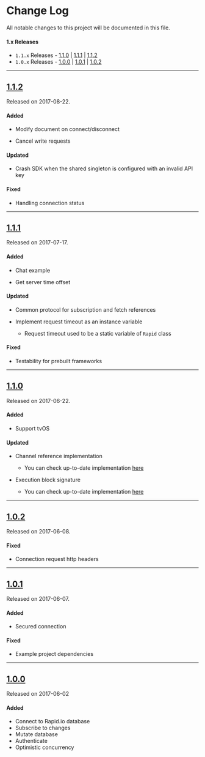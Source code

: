 # Change Log
All notable changes to this project will be documented in this file.

#### 1.x Releases
- `1.1.x` Releases - [1.1.0](#110) | [1.1.1](#111) | [1.1.2](#112)
- `1.0.x` Releases - [1.0.0](#100) | [1.0.1](#101) | [1.0.2](#102)

---

## [1.1.2](https://github.com/rapid-io/rapid-io-ios/releases/tag/1.1.2)
Released on 2017-08-22.

#### Added

- Modify document on connect/disconnect

- Cancel write requests

#### Updated

- Crash SDK when the shared singleton is configured with an invalid API key

#### Fixed

- Handling connection status

---

## [1.1.1](https://github.com/rapid-io/rapid-io-ios/releases/tag/1.1.1)
Released on 2017-07-17.

#### Added

- Chat example

- Get server time offset

#### Updated

- Common protocol for subscription and fetch references

- Implement request timeout as an instance variable
  - Request timeout used to be a static variable of `Rapid` class

#### Fixed

- Testability for prebuilt frameworks

---

## [1.1.0](https://github.com/rapid-io/rapid-io-ios/releases/tag/1.1.0)
Released on 2017-06-22.

#### Added

- Support tvOS

#### Updated

- Channel reference implementation
  - You can check up-to-date implementation [here](https://rapid-io.github.io/rapid-io-ios/Classes.html)

- Execution block signature
  - You can check up-to-date implementation [here](https://rapid-io.github.io/rapid-io-ios/Typealiases.html#/s:5Rapid19RapidExecutionBlock)

---

## [1.0.2](https://github.com/rapid-io/rapid-io-ios/releases/tag/1.0.2)
Released on 2017-06-08.

#### Fixed
- Connection request http headers

---

## [1.0.1](https://github.com/rapid-io/rapid-io-ios/releases/tag/1.0.1)
Released on 2017-06-07.

#### Added
- Secured connection

#### Fixed
- Example project dependencies

---

## [1.0.0](https://github.com/rapid-io/rapid-io-ios/releases/tag/1.0.0)
Released on 2017-06-02

#### Added

- Connect to Rapid.io database
- Subscribe to changes
- Mutate database
- Authenticate
- Optimistic concurrency
